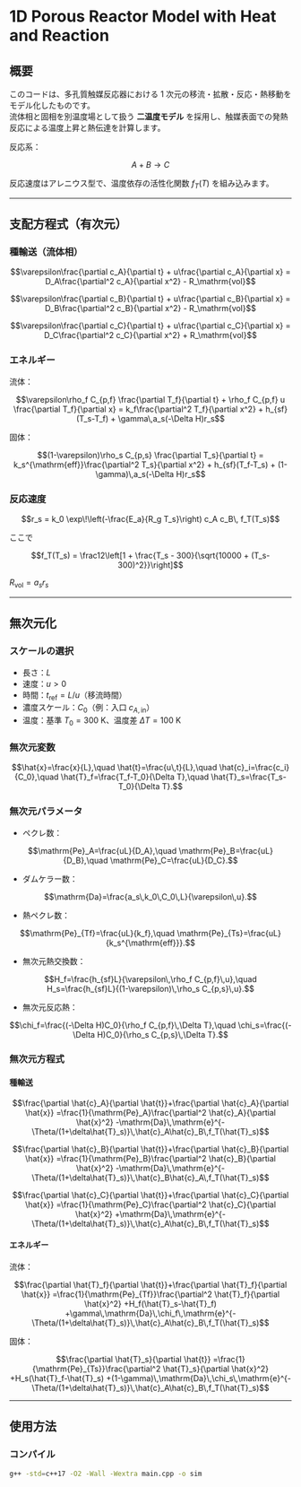 # 1D Porous Reactor Model with Heat and Reaction

## 概要
このコードは、多孔質触媒反応器における 1 次元の移流・拡散・反応・熱移動をモデル化したものです。  
流体相と固相を別温度場として扱う **二温度モデル** を採用し、触媒表面での発熱反応による温度上昇と熱伝達を計算します。

反応系：

```math
A + B \longrightarrow C
```

反応速度はアレニウス型で、温度依存の活性化関数 $f_T(T)$ を組み込みます。

---

## 支配方程式（有次元）

### 種輸送（流体相）

```math
\varepsilon\frac{\partial c_A}{\partial t} + u\frac{\partial c_A}{\partial x} = D_A\frac{\partial^2 c_A}{\partial x^2} - R_\mathrm{vol}
```

```math
\varepsilon\frac{\partial c_B}{\partial t} + u\frac{\partial c_B}{\partial x} = D_B\frac{\partial^2 c_B}{\partial x^2} - R_\mathrm{vol}
```

```math
\varepsilon\frac{\partial c_C}{\partial t} + u\frac{\partial c_C}{\partial x} = D_C\frac{\partial^2 c_C}{\partial x^2} + R_\mathrm{vol}
```

### エネルギー

流体：

```math
\varepsilon\rho_f C_{p,f} \frac{\partial T_f}{\partial t} + \rho_f C_{p,f} u \frac{\partial T_f}{\partial x} = k_f\frac{\partial^2 T_f}{\partial x^2} + h_{sf}(T_s-T_f) + \gamma\,a_s(-\Delta H)r_s
```

固体：

```math
(1-\varepsilon)\rho_s C_{p,s} \frac{\partial T_s}{\partial t} = k_s^{\mathrm{eff}}\frac{\partial^2 T_s}{\partial x^2} + h_{sf}(T_f-T_s) + (1-\gamma)\,a_s(-\Delta H)r_s
```

### 反応速度

```math
r_s = k_0 \exp\!\left(-\frac{E_a}{R_g T_s}\right) c_A c_B\, f_T(T_s)
```

ここで

```math
f_T(T_s) = \frac12\left[1 + \frac{T_s - 300}{\sqrt{10000 + (T_s-300)^2}}\right]
```

$R_\mathrm{vol} = a_s r_s$

---

## 無次元化

### スケールの選択
- 長さ：$L$
- 速度：$u>0$
- 時間：$t_\mathrm{ref}=L/u$（移流時間）
- 濃度スケール：$C_0$（例：入口 $c_{A,\mathrm{in}}$）
- 温度：基準 $T_0=300\ \mathrm{K}$、温度差 $\Delta T=100\ \mathrm{K}$

### 無次元変数

```math
\hat{x}=\frac{x}{L},\quad
\hat{t}=\frac{u\,t}{L},\quad
\hat{c}_i=\frac{c_i}{C_0},\quad
\hat{T}_f=\frac{T_f-T_0}{\Delta T},\quad
\hat{T}_s=\frac{T_s-T_0}{\Delta T}.
```

### 無次元パラメータ

- ペクレ数：

```math
\mathrm{Pe}_A=\frac{uL}{D_A},\quad
\mathrm{Pe}_B=\frac{uL}{D_B},\quad
\mathrm{Pe}_C=\frac{uL}{D_C}.
```

- ダムケラー数：

```math
\mathrm{Da}=\frac{a_s\,k_0\,C_0\,L}{\varepsilon\,u}.
```

- 熱ペクレ数：

```math
\mathrm{Pe}_{Tf}=\frac{uL}{k_f},\quad
\mathrm{Pe}_{Ts}=\frac{uL}{k_s^{\mathrm{eff}}}.
```

- 無次元熱交換数：

```math
H_f=\frac{h_{sf}L}{\varepsilon\,\rho_f C_{p,f}\,u},\quad
H_s=\frac{h_{sf}L}{(1-\varepsilon)\,\rho_s C_{p,s}\,u}.
```

- 無次元反応熱：

```math
\chi_f=\frac{(-\Delta H)C_0}{\rho_f C_{p,f}\,\Delta T},\quad
\chi_s=\frac{(-\Delta H)C_0}{\rho_s C_{p,s}\,\Delta T}.
```

### 無次元方程式

#### 種輸送

```math
\frac{\partial \hat{c}_A}{\partial \hat{t}}+\frac{\partial \hat{c}_A}{\partial \hat{x}} =\frac{1}{\mathrm{Pe}_A}\frac{\partial^2 \hat{c}_A}{\partial \hat{x}^2} -\mathrm{Da}\,\mathrm{e}^{-\Theta/(1+\delta\hat{T}_s)}\,\hat{c}_A\hat{c}_B\,f_T(\hat{T}_s)
```

```math
\frac{\partial \hat{c}_B}{\partial \hat{t}}+\frac{\partial \hat{c}_B}{\partial \hat{x}} =\frac{1}{\mathrm{Pe}_B}\frac{\partial^2 \hat{c}_B}{\partial \hat{x}^2} -\mathrm{Da}\,\mathrm{e}^{-\Theta/(1+\delta\hat{T}_s)}\,\hat{c}_B\hat{c}_A\,f_T(\hat{T}_s)
```

```math
\frac{\partial \hat{c}_C}{\partial \hat{t}}+\frac{\partial \hat{c}_C}{\partial \hat{x}} =\frac{1}{\mathrm{Pe}_C}\frac{\partial^2 \hat{c}_C}{\partial \hat{x}^2} +\mathrm{Da}\,\mathrm{e}^{-\Theta/(1+\delta\hat{T}_s)}\,\hat{c}_A\hat{c}_B\,f_T(\hat{T}_s)
```

#### エネルギー

流体：

```math
\frac{\partial \hat{T}_f}{\partial \hat{t}}+\frac{\partial \hat{T}_f}{\partial \hat{x}} =\frac{1}{\mathrm{Pe}_{Tf}}\frac{\partial^2 \hat{T}_f}{\partial \hat{x}^2} +H_f(\hat{T}_s-\hat{T}_f) +\gamma\,\mathrm{Da}\,\chi_f\,\mathrm{e}^{-\Theta/(1+\delta\hat{T}_s)}\,\hat{c}_A\hat{c}_B\,f_T(\hat{T}_s)
```

固体：

```math
\frac{\partial \hat{T}_s}{\partial \hat{t}} =\frac{1}{\mathrm{Pe}_{Ts}}\frac{\partial^2 \hat{T}_s}{\partial \hat{x}^2} +H_s(\hat{T}_f-\hat{T}_s) +(1-\gamma)\,\mathrm{Da}\,\chi_s\,\mathrm{e}^{-\Theta/(1+\delta\hat{T}_s)}\,\hat{c}_A\hat{c}_B\,f_T(\hat{T}_s)
```

---

## 使用方法

### コンパイル
```bash
g++ -std=c++17 -O2 -Wall -Wextra main.cpp -o sim
